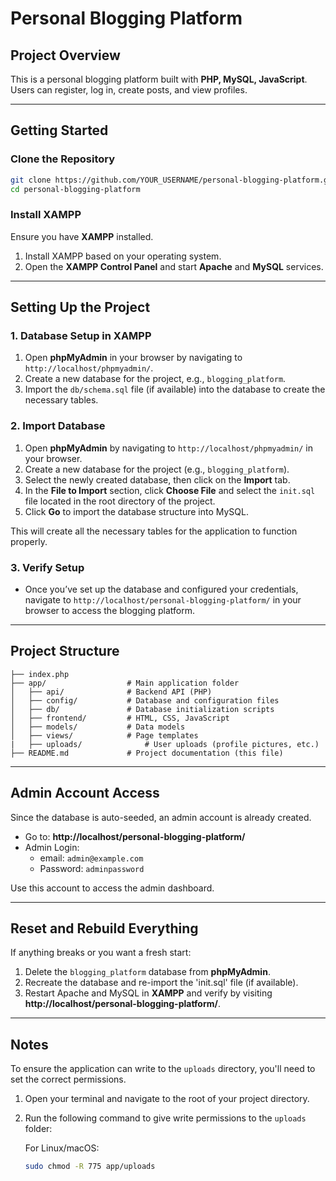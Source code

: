 
# Personal Blogging Platform

## Project Overview
This is a personal blogging platform built with **PHP, MySQL, JavaScript**. Users can register, log in, create posts, and view profiles.

---

## Getting Started

### Clone the Repository
```sh
git clone https://github.com/YOUR_USERNAME/personal-blogging-platform.git
cd personal-blogging-platform
```

### Install XAMPP
Ensure you have **XAMPP** installed.

1. Install XAMPP based on your operating system.
2. Open the **XAMPP Control Panel** and start **Apache** and **MySQL** services.

---

## Setting Up the Project

### 1. Database Setup in XAMPP

1. Open **phpMyAdmin** in your browser by navigating to `http://localhost/phpmyadmin/`.
2. Create a new database for the project, e.g., `blogging_platform`.
3. Import the `db/schema.sql` file (if available) into the database to create the necessary tables.

###  2. Import Database

1. Open **phpMyAdmin** by navigating to `http://localhost/phpmyadmin/` in your browser.
2. Create a new database for the project (e.g., `blogging_platform`).
3. Select the newly created database, then click on the **Import** tab.
4. In the **File to Import** section, click **Choose File** and select the `init.sql` file located in the root directory of the project.
5. Click **Go** to import the database structure into MySQL.

This will create all the necessary tables for the application to function properly.




### 3. Verify Setup

- Once you’ve set up the database and configured your credentials, navigate to `http://localhost/personal-blogging-platform/` in your browser to access the blogging platform.

---

## Project Structure
```
├── index.php
├── app/                  # Main application folder
│   ├── api/              # Backend API (PHP)
│   ├── config/           # Database and configuration files
│   ├── db/               # Database initialization scripts
│   ├── frontend/         # HTML, CSS, JavaScript
│   ├── models/           # Data models
│   ├── views/            # Page templates
|   ├── uploads/              # User uploads (profile pictures, etc.)
├── README.md             # Project documentation (this file)
```

---

## Admin Account Access
Since the database is auto-seeded, an admin account is already created.

- Go to: **http://localhost/personal-blogging-platform/**
- Admin Login:
  - email: `admin@example.com`
  - Password: `adminpassword`

Use this account to access the admin dashboard.

---

## Reset and Rebuild Everything

If anything breaks or you want a fresh start:

1. Delete the `blogging_platform` database from **phpMyAdmin**.
2. Recreate the database and re-import the 'init.sql' file (if available).
3. Restart Apache and MySQL in **XAMPP** and verify by visiting **http://localhost/personal-blogging-platform/**.

---

## Notes



To ensure the application can write to the `uploads` directory, you'll need to set the correct permissions.

1. Open your terminal and navigate to the root of your project directory.
2. Run the following command to give write permissions to the `uploads` folder:

   For Linux/macOS:
   ```sh
   sudo chmod -R 775 app/uploads


